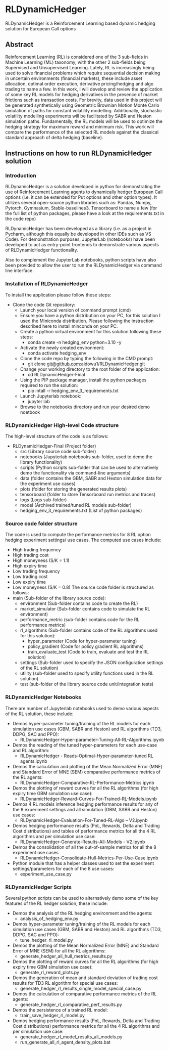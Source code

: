 # RLDynamicHedger
RLDynamicHedger is a Reinforcement Learning based dynamic hedging solution for European Call options


## Abstract
Reinforcement Learning (RL) is considered one of the 3 sub-fields in Machine Learning (ML) taxonomy, with the other 2 sub-fields being Supervised and Unsupervised Learning. Lately, RL is increasingly being used to solve financial problems which require sequential decision making in uncertain environments (financial markets), these include asset allocation, optimal order execution, derivative pricing/hedging and algo trading to name a few. In this work, I will develop and review the application of some key RL models for hedging derivatives in the presence of market frictions such as transaction costs. For brevity, data used in this project will be generated synthetically using Geometric Brownian Motion Monte Carlo simulation of paths for constant volatility modelling. Additionally, stochastic volatility modelling experiments will be facilitated by SABR and Heston simulation paths.  Fundamentally, the RL models will be used to optimize the hedging strategy for maximum reward and minimum risk. This work will compare the performance of the selected RL models against the classical standard approach of delta hedging (baseline). 


## Instructions on how to run RLDynamicHedger solution

### Introduction
RLDynamicHedger is a solution developed in python for demonstrating the use of Reinforcement Learning agents to dynamically hedger European Call options (i.e. it can be extended for Put options and other option types). It utilizes several open-source python libraries such as: Pandas, Numpy, Pytorch, Gymnasium, Stable-baselines3, Tensorboard to name a few (for the full list of python packages, please have a look at the requirements.txt in the code repo)

RLDynamicHedger has been developed as a library (i.e. as a project in Pycharm, although this equally be developed in other IDEs such as VS Code). For demonstration purposes, JupyterLab (notebooks) have been developed to act as entry-point frontends to demonstrate various aspects of RLDynamicHedger functionality.

Also to complement the JupyterLab notebooks, python scripts have also been provided to allow the user to run the RLDynamicHedger via command line interface.

### Installation of RLDynamicHedger
To install the application please follow these steps:
 - Clone the code Git repository:
   - Launch your local version of command prompt (cmd)
   - Ensure you have a python distribution on your PC, for this solution I used the Miniconda distribution. Please following  the instruction described here to install minconda on your PC.
   - Create a python virtual environment for this solution following these steps:
     - conda create -n hedging_env python=3.10 -y
   - Activate the newly created environment:
     - conda activate hedging_env		
   - Clone the code repo by typing the following in the CMD prompt:
     - git clone git@github.com:aidowu1/RLDynamicHedger.git 
   - Change your working directory to the root folder of the application:
     - cd RLDynamicHedger-Final
   - Using the PIP package manager, install the python packages required to run the solution:
     - pip intall -r hedging_env_3_requirements.txt
   - Launch Jupyterlab notebook:
     - jupyter lab
   - Browse to the notebooks directory and run your desired demo noetbook

### RLDynamicHedger High-level Code structure
The high-level structure of the code is as follows:
 - RLDynamicHedger-Final (Project folder)
   - src (Library source code sub-folder)
   - notebooks (Jupyterlab notebooks sub-folder, used to demo the library functionality)
   - scripts (Python scripts sub-folder that can be used to alternatively demo the functionality via command-line arguments)
   - data (folder contains the GBM, SABR and Heston simulation data for the experiment use cases) 
   - plots (folder for storing the generated results plots)
   - tensorboard (folder to store Tensorboard run metrics and traces)
   - logs (Logs sub-folder)
   - model (Archived trained/tuned RL models sub-folder)
   - hedging_env_3_requirements.txt (List of python packages)

### Source code folder structure 
The code is used to compute the performance metrics for 8 RL option hedging experiment settings/ use cases. The computed use cases include:
   - High trading frequency
   - High trading cost
   - High moneyness (S/K = 1.1)
   - High expiry time
   - Low trading frequency
   - Low trading cost
   - Low expiry time
   - Low moneyness (S/K = 0.8)
The source code folder is structured as follows:
 - main (Sub-folder of the library source code):
   - environment (Sub-folder contains code to create the RL)
   - market_simulator (Sub-folder contains code to simulate the RL environment)
   - performance_metric (sub-folder contains code for the RL performance metrics)
   - rl_algorithms (Sub-folder contains code of the RL algorithms used for this solution):
     - hyper_parameter (Code for hyper-parameter tuning)
     - policy_gradient (Code for policy gradient RL algorithms)
     - train_evaluate_test (Code to train, evaluate and test the RL solution) 
   - settings (Sub-folder used to specify the JSON configuration settings of the RL solution)
   - utility (sub-folder used to specify utility functions used in the RL solution)
   - test (sub-folder of the library source code unit/integration tests)

### RLDynamicHedger Notebooks
There are number of Jupyterlab notebooks used to demo various aspects of the RL solution, these include:
 - Demos hyper-parameter tuning/training of the RL models for each simulation use cases (GBM, SABR and Heston) and RL algorithms (TD3, DDPG, SAC and PPO):
   - RLDynamicHedger-Hyper-parameter-Tuning-All-RL-Algorithms.ipynb
 - Demos the reading of the tuned hyper-parameters for each use-case and RL algorithm:
   - RLDynamicHedger - Reads-Optimal-Hyper-parameter-tuned RL agents.ipynb
 - Demos the calculation and plotting of the Mean Normalized Error (MNE) and Standard Error of MNE (SEM)  comparative performance metrics of the RL agents:
   - RLDynamicHedger-Comparative-RL-Performance-Metrics.ipynb
 - Demos the plotting of reward curves for all the RL algorithms (for high expiry time GBM simulation use case):
   - RLDynamicHedger-Reward-Curves-For-Trained-RL-Models.ipynb
 - Demos 4 RL models inference hedging performance results for any of the 8 experiment settings and all simulation (GBM, SABR and Heston) use cases:
   - RLDynamicHedger-Evaluation-For-Tuned-RL-Algo – V2.ipynb
 - Demos hedging performance results (PnL, Rewards, Delta and Trading Cost distributions) and tables of performance metrics for all the 4 RL algorithms and per simulation use case:
   - RLDynamicHedger-Generate-Results-All-Models - V2.ipynb
 - Demos the consolidation of all the out-of-sample metrics for all the 8 experiment use cases
   - RLDynamicHedger-Consolidate-Hull-Metrics-Per-Use-Case.ipynb
 - Python module that has a helper classes used to set the experiment settings/parameters for each of the 8 use cases:
   - experiment_use_case.py

### RLDynamicHedger Scripts
Several python scripts can be used to alternatively demo some of the key features of the RL hedger solution, these include:
 - Demos the analysis of the RL hedging environment and the agents:
   - analysis_of_hedging_env.py
 - Demos hyper-parameter tuning/training of the RL models for each simulation use cases (GBM, SABR and Heston) and RL algorithms (TD3, DDPG, SAC and PPO):
   - tune_hedger_rl_model.py
 - Demos the plotting of the Mean Normalized Error (MNE) and Standard Error of MNE (SEM) for all the RL algorithms:
   - generate_hedger_all_hull_metrics_results.py
 - Demos the plotting of reward curves for all the RL algorithms (for high expiry time GBM simulation use case):
   - generate_rl_reward_plots.py
 - Demos the generation of mean and standard deviation of trading cost results for TD3 RL algorithm for special use cases:
   - generate_hedger_rl_results_single_model_special_case.py
 - Demos the calculation of comparative performance metrics of the RL agents:
   - generate_hedger_rl_comparative_perf_results.py
 - Demos the persistence of a trained RL model:
   - train_save_hedger_rl_model.py
 - Demos hedging performance results (PnL, Rewards, Delta and Trading Cost distributions) performance metrics for all the 4 RL algorithms and per simulation use case:
   - generate_hedger_rl_model_results_all_models.py
   - run_generate_all_rl_agent_density_plots.bat



